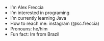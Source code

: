 - I’m Alex Freccia 
- I’m interested in programing
- I’m currently learning Java
- How to reach me: instagram (@sc.freccia)
- Pronouns: he/him
- Fun fact: Im from Brazil

<!---
myrachh/myrachh is a ✨ special ✨ repository because its `README.md` (this file) appears on your GitHub profile.
You can click the Preview link to take a look at your changes.
--->
